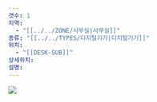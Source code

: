 ```yaml
---
갯수: 1
지역:
  - "[[../../ZONE/사무실|사무실]]"
종류: "[[../../TYPES/디지털기기|디지털기기]]"
위치:
  - "[[DESK-SUB]]"
상세위치: 
설명:
---
```

![](http://192.168.50.22/devices/250308_IMG_0018.jpg)

